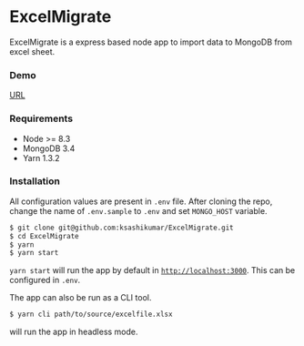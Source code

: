 # ExcelMigrate

ExcelMigrate is a express based node app to import data to MongoDB from excel sheet.

### Demo 

[URL](https://excelmigrate.herokuapp.com/)

### Requirements
- Node >= 8.3
- MongoDB 3.4
- Yarn 1.3.2

### Installation

All configuration values are present in `.env` file. After cloning the repo, change the name of `.env.sample` to `.env` and set `MONGO_HOST` variable.

```sh
$ git clone git@github.com:ksashikumar/ExcelMigrate.git
$ cd ExcelMigrate
$ yarn
$ yarn start
```

`yarn start` will run the app by default in [`http://localhost:3000`](http://localhost:3000). This can be configured in `.env`.

The app can also be run as a CLI tool.

```sh
$ yarn cli path/to/source/excelfile.xlsx
```

will run the app in headless mode.
